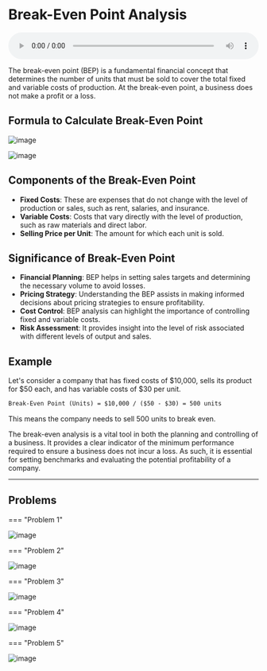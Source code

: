 # Break-Even Point Analysis

<audio controls style="width: 100%;">
  <source src="../../../../../audio/4th_sem/CMA/Unit-3 Marginal Costing/3.e Break Even Point.mp3" type="audio/mpeg">
  Your browser does not support the audio element.
</audio>


The break-even point (BEP) is a fundamental financial concept that determines the number of units that must be sold to cover the total fixed and variable costs of production. At the break-even point, a business does not make a profit or a loss. 

## Formula to Calculate Break-Even Point

![image](https://github.com/Collegehive/Notes/assets/159722383/8261efd2-bf01-4aed-9f4c-d6e8b244cf4b)

![image](https://github.com/Collegehive/Notes/assets/159722383/0b8f5d7a-e87c-4897-bf62-a34cd6e8a135)


## Components of the Break-Even Point

- **Fixed Costs**: These are expenses that do not change with the level of production or sales, such as rent, salaries, and insurance.
- **Variable Costs**: Costs that vary directly with the level of production, such as raw materials and direct labor.
- **Selling Price per Unit**: The amount for which each unit is sold.

## Significance of Break-Even Point

- **Financial Planning**: BEP helps in setting sales targets and determining the necessary volume to avoid losses.
- **Pricing Strategy**: Understanding the BEP assists in making informed decisions about pricing strategies to ensure profitability.
- **Cost Control**: BEP analysis can highlight the importance of controlling fixed and variable costs.
- **Risk Assessment**: It provides insight into the level of risk associated with different levels of output and sales.

## Example

Let's consider a company that has fixed costs of $10,000, sells its product for $50 each, and has variable costs of $30 per unit.

```markdown
Break-Even Point (Units) = $10,000 / ($50 - $30) = 500 units
```

This means the company needs to sell 500 units to break even.



The break-even analysis is a vital tool in both the planning and controlling of a business. It provides a clear indicator of the minimum performance required to ensure a business does not incur a loss. As such, it is essential for setting benchmarks and evaluating the potential profitability of a company.

---

## Problems



=== "Problem 1"  

  ![image](https://github.com/Collegehive/Notes/assets/159722383/fea607c8-2647-46b2-9454-957f76b48a0c)
  
=== "Problem 2"

  ![image](https://github.com/Collegehive/Notes/assets/159722383/45638b11-070f-4758-a65c-e55978381d06)
  
=== "Problem 3"  

  ![image](https://github.com/Collegehive/Notes/assets/159722383/a1c7a56e-d3d9-436d-afae-bb9f96d4811c)
  
=== "Problem 4"

  ![image](https://github.com/Collegehive/Notes/assets/159722383/71b192fb-c067-4f90-a470-03d81a5cd3f1)
  
=== "Problem 5"  

  ![image](https://github.com/Collegehive/Notes/assets/159722383/9776af7d-a2be-4230-a206-adf631f42831)  



